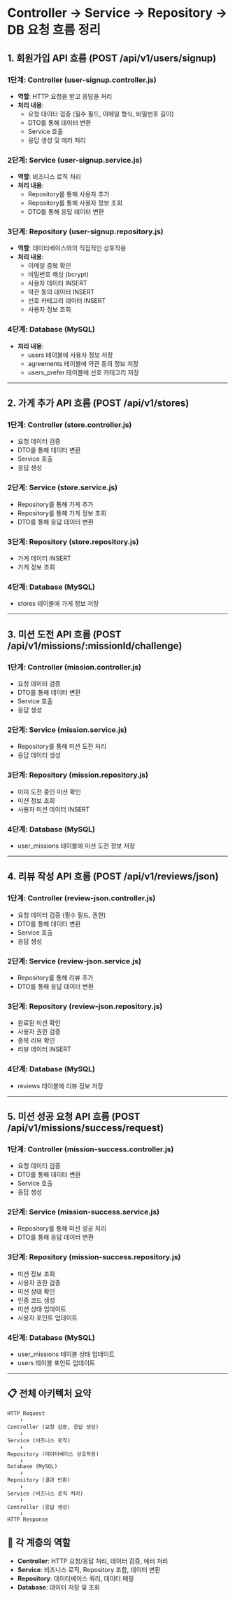 # Controller → Service → Repository → DB 요청 흐름 정리

## 1. 회원가입 API 흐름 (POST /api/v1/users/signup)

### 1단계: Controller (user-signup.controller.js)

- **역할**: HTTP 요청을 받고 응답을 처리
- **처리 내용**:
  - 요청 데이터 검증 (필수 필드, 이메일 형식, 비밀번호 길이)
  - DTO를 통해 데이터 변환
  - Service 호출
  - 응답 생성 및 에러 처리

### 2단계: Service (user-signup.service.js)

- **역할**: 비즈니스 로직 처리
- **처리 내용**:
  - Repository를 통해 사용자 추가
  - Repository를 통해 사용자 정보 조회
  - DTO를 통해 응답 데이터 변환

### 3단계: Repository (user-signup.repository.js)

- **역할**: 데이터베이스와의 직접적인 상호작용
- **처리 내용**:
  - 이메일 중복 확인
  - 비밀번호 해싱 (bcrypt)
  - 사용자 데이터 INSERT
  - 약관 동의 데이터 INSERT
  - 선호 카테고리 데이터 INSERT
  - 사용자 정보 조회

### 4단계: Database (MySQL)

- **처리 내용**:
  - users 테이블에 사용자 정보 저장
  - agreements 테이블에 약관 동의 정보 저장
  - users_prefer 테이블에 선호 카테고리 저장

---

## 2. 가게 추가 API 흐름 (POST /api/v1/stores)

### 1단계: Controller (store.controller.js)

- 요청 데이터 검증
- DTO를 통해 데이터 변환
- Service 호출
- 응답 생성

### 2단계: Service (store.service.js)

- Repository를 통해 가게 추가
- Repository를 통해 가게 정보 조회
- DTO를 통해 응답 데이터 변환

### 3단계: Repository (store.repository.js)

- 가게 데이터 INSERT
- 가게 정보 조회

### 4단계: Database (MySQL)

- stores 테이블에 가게 정보 저장

---

## 3. 미션 도전 API 흐름 (POST /api/v1/missions/:missionId/challenge)

### 1단계: Controller (mission.controller.js)

- 요청 데이터 검증
- DTO를 통해 데이터 변환
- Service 호출
- 응답 생성

### 2단계: Service (mission.service.js)

- Repository를 통해 미션 도전 처리
- 응답 데이터 생성

### 3단계: Repository (mission.repository.js)

- 이미 도전 중인 미션 확인
- 미션 정보 조회
- 사용자 미션 데이터 INSERT

### 4단계: Database (MySQL)

- user_missions 테이블에 미션 도전 정보 저장

---

## 4. 리뷰 작성 API 흐름 (POST /api/v1/reviews/json)

### 1단계: Controller (review-json.controller.js)

- 요청 데이터 검증 (필수 필드, 권한)
- DTO를 통해 데이터 변환
- Service 호출
- 응답 생성

### 2단계: Service (review-json.service.js)

- Repository를 통해 리뷰 추가
- DTO를 통해 응답 데이터 변환

### 3단계: Repository (review-json.repository.js)

- 완료된 미션 확인
- 사용자 권한 검증
- 중복 리뷰 확인
- 리뷰 데이터 INSERT

### 4단계: Database (MySQL)

- reviews 테이블에 리뷰 정보 저장

---

## 5. 미션 성공 요청 API 흐름 (POST /api/v1/missions/success/request)

### 1단계: Controller (mission-success.controller.js)

- 요청 데이터 검증
- DTO를 통해 데이터 변환
- Service 호출
- 응답 생성

### 2단계: Service (mission-success.service.js)

- Repository를 통해 미션 성공 처리
- DTO를 통해 응답 데이터 변환

### 3단계: Repository (mission-success.repository.js)

- 미션 정보 조회
- 사용자 권한 검증
- 미션 상태 확인
- 인증 코드 생성
- 미션 상태 업데이트
- 사용자 포인트 업데이트

### 4단계: Database (MySQL)

- user_missions 테이블 상태 업데이트
- users 테이블 포인트 업데이트

---

## 📋 전체 아키텍처 요약

```
HTTP Request
    ↓
Controller (요청 검증, 응답 생성)
    ↓
Service (비즈니스 로직)
    ↓
Repository (데이터베이스 상호작용)
    ↓
Database (MySQL)
    ↓
Repository (결과 반환)
    ↓
Service (비즈니스 로직 처리)
    ↓
Controller (응답 생성)
    ↓
HTTP Response
```

## 🔧 각 계층의 역할

- **Controller**: HTTP 요청/응답 처리, 데이터 검증, 에러 처리
- **Service**: 비즈니스 로직, Repository 조합, 데이터 변환
- **Repository**: 데이터베이스 쿼리, 데이터 매핑
- **Database**: 데이터 저장 및 조회
